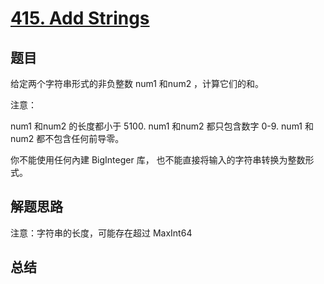 # [415. Add Strings](https://leetcode-cn.com/problems/add-strings/)

## 题目

给定两个字符串形式的非负整数 num1 和num2 ，计算它们的和。

注意：

num1 和num2 的长度都小于 5100.
num1 和num2 都只包含数字 0-9.
num1 和num2 都不包含任何前导零。

你不能使用任何內建 BigInteger 库， 也不能直接将输入的字符串转换为整数形式。



## 解题思路

注意：字符串的长度，可能存在超过 MaxInt64


## 总结